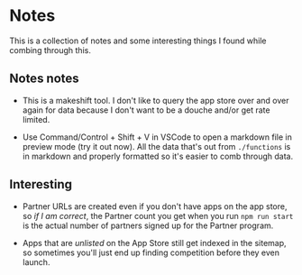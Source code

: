# Notes

This is a collection of notes and some interesting things I found while combing through this.

## Notes notes

- This is a makeshift tool. I don't like to query the app store over and over again for data because I don't want to be a douche and/or get rate limited.

- Use Command/Control + Shift + V in VSCode to open a markdown file in preview mode (try it out now). All the data that's out from `./functions` is in markdown and properly formatted so it's easier to comb through data.

## Interesting

- Partner URLs are created even if you don't have apps on the app store, so _if I am correct_, the Partner count you get when you run `npm run start` is the actual number of partners signed up for the Partner program.

- Apps that are _unlisted_ on the App Store still get indexed in the sitemap, so sometimes you'll just end up finding competition before they even launch.
